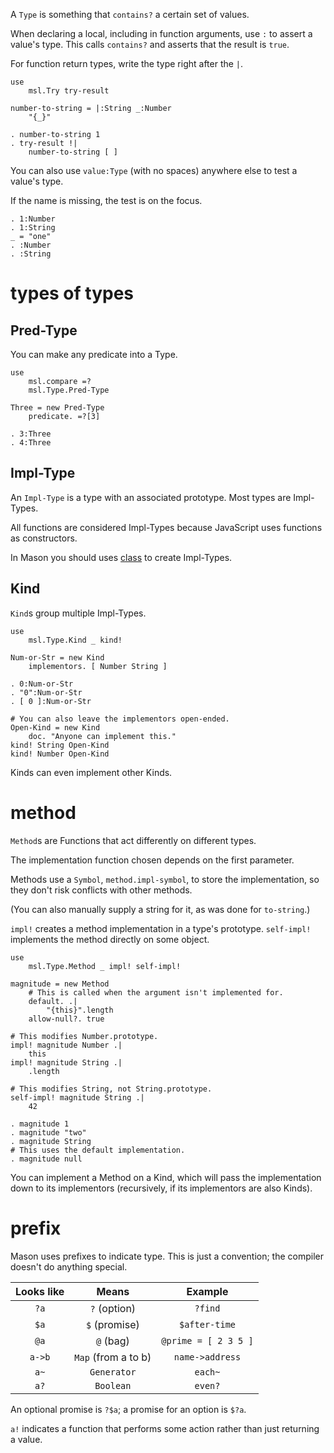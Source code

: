 A `Type` is something that `contains?` a certain set of values.

When declaring a local, including in function arguments, use `:` to assert a value's type. This calls `contains?` and asserts that the result is `true`.

For function return types, write the type right after the `|`.

	use
		msl.Try try-result

	number-to-string = |:String _:Number
		"{_}"

	. number-to-string 1
	. try-result !|
		number-to-string [ ]

You can also use `value:Type` (with no spaces) anywhere else to test a value's type.

If the name is missing, the test is on the focus.

	. 1:Number
	. 1:String
	_ = "one"
	. :Number
	. :String



# types of types

## Pred-Type

You can make any predicate into a Type.

	use
		msl.compare =?
		msl.Type.Pred-Type

	Three = new Pred-Type
		predicate. =?[3]

	. 3:Three
	. 4:Three


## Impl-Type

An `Impl-Type` is a type with an associated prototype. Most types are Impl-Types.

All functions are considered Impl-Types because JavaScript uses functions as constructors.

In Mason you should uses [class]('./class') to create Impl-Types.


## Kind

`Kind`s group multiple Impl-Types.

	use
		msl.Type.Kind _ kind!

	Num-or-Str = new Kind
		implementors. [ Number String ]

	. 0:Num-or-Str
	. "0":Num-or-Str
	. [ 0 ]:Num-or-Str

	# You can also leave the implementors open-ended.
	Open-Kind = new Kind
		doc. "Anyone can implement this."
	kind! String Open-Kind
	kind! Number Open-Kind

Kinds can even implement other Kinds.


# method

`Method`s are Functions that act differently on different types.

The implementation function chosen depends on the first parameter.

Methods use a `Symbol`, `method.impl-symbol`, to store the implementation, so they don't risk conflicts with other methods.

(You can also manually supply a string for it, as was done for `to-string`.)

`impl!` creates a method implementation in a type's prototype.
`self-impl!` implements the method directly on some object.

	use
		msl.Type.Method _ impl! self-impl!

	magnitude = new Method
		# This is called when the argument isn't implemented for.
		default. .|
			"{this}".length
		allow-null?. true

	# This modifies Number.prototype.
	impl! magnitude Number .|
		this
	impl! magnitude String .|
		.length

	# This modifies String, not String.prototype.
	self-impl! magnitude String .|
		42

	. magnitude 1
	. magnitude "two"
	. magnitude String
	# This uses the default implementation.
	. magnitude null

You can implement a Method on a Kind, which will pass the implementation down to its implementors (recursively, if its implementors are also Kinds).



# prefix

Mason uses prefixes to indicate type.
This is just a convention; the compiler doesn't do anything special.

Looks like | Means | Example
:-: | :-: | :-:
`?a` | `?` (option) | `?find`
`$a` | `$` (promise) | `$after-time`
`@a` | `@` (bag) | `@prime = [ 2 3 5 ]`
`a->b` | `Map` (from a to b) | `name->address`
`a~` | `Generator` | `each~`
`a?` | `Boolean` | `even?`

An optional promise is `?$a`; a promise for an option is `$?a`.

`a!` indicates a function that performs some action rather than just returning a value.
